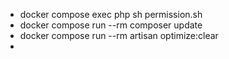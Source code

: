 
 
- docker compose exec php sh permission.sh
- docker compose run --rm composer update
- docker compose run --rm artisan optimize:clear
- 